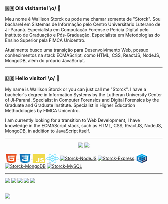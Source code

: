 ### 🇧🇷 Olá visitante! \o/ 👋

Meu nome é Wallison Storck ou pode me chamar somente de "Storck". Sou bacharel em Sistemas de Informação pelo Centro Universitário Luterano de Ji-Paraná. Especialista em Computação Forense e Perícia Digital pelo Instituto de Graduação e Pós-Graduação. Especialista em Metodologias do Ensino Superior pela FIMCA Unicentro.

Atualmente busco uma transição para Desenvolvimento Web, possuo conhecimentos na stack ECMAScript, como HTML, CSS, ReactJS, NodeJS, MongoDB, além do próprio JavaScript.

---

### 🇺🇸 Hello visitor! \o/ 👋

My name is Wallison Storck or you can just call me "Storck". I have a bachelor's degree in Information Systems by the Lutheran University Center of Ji-Paraná. Specialist in Computer Forensics and Digital Forensics by the Graduate and Graduate Institute. Specialist in Higher Education Methodologies by FIMCA Unicentro.

I am currently looking for a transition to Web Development, I have knowledge in the ECMAScript stack, such as HTML, CSS, ReactJS, NodeJS, MongoDB, in addition to JavaScript itself.

---

<div align="center">
<a href="https://github.com/wallisonstorck">
<img height="180em" src="https://github-readme-stats.vercel.app/api?username=wallisonstorck&show_icons=true&theme=nord&include_all_commits=true&count_private=true"/>
<img height="180em" src="https://github-readme-stats.vercel.app/api/top-langs/?username=wallisonstorck&layout=compact&langs_count=7&theme=nord"/>
</div>

<div style="display: inline_block"><br>
<img align="center" alt="Storck-HTML" height="30" width="40" src="https://raw.githubusercontent.com/devicons/devicon/master/icons/html5/html5-original.svg">
<img align="center" alt="Storck-CSS" height="30" width="40" src="https://raw.githubusercontent.com/devicons/devicon/master/icons/css3/css3-original.svg">
<img align="center" alt="Storck-Js" height="30" width="40" src="https://raw.githubusercontent.com/devicons/devicon/master/icons/javascript/javascript-plain.svg">
<!-- <img align="center" alt="Storck-Ts" height="30" width="40" src="https://raw.githubusercontent.com/devicons/devicon/master/icons/typescript/typescript-plain.svg"> -->
<img align="center" alt="Storck-ReactJS" height="30" width="40" src="https://raw.githubusercontent.com/devicons/devicon/master/icons/react/react-original.svg">
<img align="center" alt="Storck-NodeJS" height="30" width="40" src="https://cdn.jsdelivr.net/gh/devicons/devicon/icons/nodejs/nodejs-original.svg">
<img align="center" alt="Storck-Express" height="30" width="40" src="https://cdn.jsdelivr.net/gh/devicons/devicon/icons/express/express-original-wordmark.svg">
<img align="center" alt="Storck-Sequelize" height="30" width="40" src="https://raw.githubusercontent.com/devicons/devicon/master/icons/sequelize/sequelize-original.svg">
<img align="center" alt="Storck-MongoDB" height="30" width="40" src="https://cdn.jsdelivr.net/gh/devicons/devicon/icons/mongodb/mongodb-original-wordmark.svg">
<img align="center" alt="Storck-MySQL" height="30" width="40" src="https://cdn.jsdelivr.net/gh/devicons/devicon/icons/mysql/mysql-original-wordmark.svg"> 
</div>
  
 ---
 
<div> 
<!-- <a href="" target="_blank"><img src="https://img.shields.io/badge/YouTube-FF0000?style=for-the-badge&logo=youtube&logoColor=white" target="_blank"></a> -->
<a href="https://instagram.com/wallison_storck" target="_blank"><img src="https://img.shields.io/badge/-Instagram-%23E4405F?style=for-the-badge&logo=instagram&logoColor=white" target="_blank"></a>
<a href="https://twitter.com/Wallison_Storck" target="_blank"><img src="https://img.shields.io/badge/Twitter-1DA1F2?style=for-the-badge&logo=twitter&logoColor=white" target="_blank"></a>
<a href="https://discordapp.com/users/Wallison%20Storck#1909" target="_blank"><img src="https://img.shields.io/badge/Discord-7289DA?style=for-the-badge&logo=discord&logoColor=white" target="_blank"></a>
<a href = "mailto:storck779@gmail.com"><img src="https://img.shields.io/badge/Gmail-D14836?style=for-the-badge&logo=gmail&logoColor=white" target="_blank"></a>
<a href="https://www.linkedin.com/in/wallisonstorck" target="_blank"><img src="https://img.shields.io/badge/-LinkedIn-%230077B5?style=for-the-badge&logo=linkedin&logoColor=white" target="_blank"></a>

</div>

<br>

![](https://komarev.com/ghpvc/?username=wallisonstorck&color=blue&style=flat)
